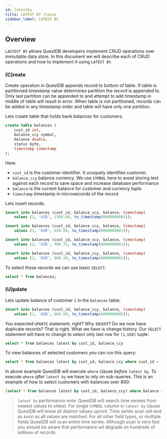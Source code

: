 ```yaml
---
id: latestby
title: LATEST BY clause
sidebar_label: LATEST BY
---
```


## Overview
`LASTEST BY` allows QuestDB developers implement CRUD operations over immutable data store. In this document we will describe each of CRUD operations and how to implement it using `LATEST BY`.

### (C)reate

Create operation in QuestDB appends record to bottom of table. If table is partitioned timestamp value determines partition the record is appended to. Only last partition can be appended to and attempt to add timestamp in middle of
table will result in error. When table is not partitioned, records can be added in any timestamp order and table will have only one partition.

Lets create table that holds bank balances for customers.

```sql
create table balances (
	cust_id int, 
	balance_ccy symbol, 
	balance double, 
	status byte, 
	timestamp timestamp
);
```

Here:
 - `cust_id` is the customer identifier. It unuquely identifies customer.
 - `balance_ccy` balance currency. We use `SYMBOL` here to avoid storing text against each record to save space and increase database performance
 - `balance` is the current balance for customer and currency tuple 
 - `timestamp` timestamp in microseconds of the record

Lets insert records:

```sql
insert into balances (cust_id, balance_ccy, balance, timestamp)
	values (1, 'USD', 1500.00, to_timestamp(6000000001));

insert into balances (cust_id, balance_ccy, balance, timestamp)
	values (1, 'EUR', 650.50, to_timestamp(6000000001));

insert into balances (cust_id, balance_ccy, balance, timestamp)
	values (2, 'USD', 900.75, to_timestamp(6000000001));

insert into balances (cust_id, balance_ccy, balance, timestamp)
	values (2, 'EUR', 880.20, to_timestamp(6000000001));
```

 To select these records we can use basic `SELECT`:

```sql
select * from balances;
```

### (U)pdate

Lets update balance of customer `1` in the `balances` table:

```sql
insert into balances (cust_id, balance_ccy, balance, timestamp)
	values (1, 'USD', 660.50, to_timestamp(6000000005));
```

You expected `UPDATE` statement, right? Why `INSERT`? Do we now have duplicate records? That is right. What we have is change history. Our `SELECT` statement will have to change to select only last row for `(1,USD)` tuple:

```sql
select * from balances latest by cust_id, balance_ccy
```

To view balances of selected customers you can run this query:                                                                       

```sql
select * from balances latest by cust_id, balance_ccy where cust_id = 1
```

In above example QuestDB will execute `where` clause *before* `latest by`. To execute `where` _after_ `latest by` we have to rely on sub-queries. This is an example of how to select customers with balances over 800:

```sql
(select * from balances latest by cust_id, balance_ccy) where balance > 800

```

> `latest by` performance note: QuestDB will search time sereies from newest values to oldest. For single `SYMBOL` column in `latest by` clause QuestDB will know all distinct values upront. Time series scan will end as soon as
> all values are matched. For all other field types, or multiple fields QuestDB will scan entire time series. Although scan is very fast you should be aware that performance wil degrade on hundreds of millions of records. 